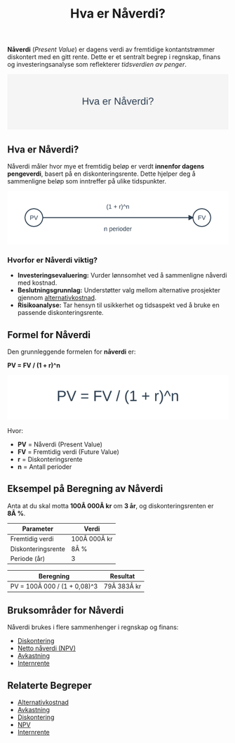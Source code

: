 ﻿---
title: "Hva er Nåverdi?"
seoTitle: "Hva er Nåverdi?"
meta_description: '**Nåverdi** (_Present Value_) er dagens verdi av fremtidige kontantstrømmer diskontert med en gitt rente. Dette er et sentralt begrep i regnskap, finans og in...'
slug: hva-er-naverdi
type: blog
layout: pages/single
---

**Nåverdi** (_Present Value_) er dagens verdi av fremtidige kontantstrømmer diskontert med en gitt rente. Dette er et sentralt begrep i regnskap, finans og investeringsanalyse som reflekterer *tidsverdien av penger*.

![Illustrasjon av konseptet Nåverdi](hva-er-naverdi-image.svg)

## Hva er Nåverdi?

Nåverdi måler hvor mye et fremtidig beløp er verdt **innenfor dagens pengeverdi**, basert på en diskonteringsrente. Dette hjelper deg å sammenligne beløp som inntreffer på ulike tidspunkter.

![Konsept av Nåverdi](naverdi-concept.svg)

### Hvorfor er Nåverdi viktig?

* **Investeringsevaluering:** Vurder lønnsomhet ved å sammenligne nåverdi med kostnad.
* **Beslutningsgrunnlag:** Understøtter valg mellom alternative prosjekter gjennom [alternativkostnad](/blogs/regnskap/alternativkostnad "Alternativkostnad - Verdien av det nest beste alternativet").
* **Risikoanalyse:** Tar hensyn til usikkerhet og tidsaspekt ved å bruke en passende diskonteringsrente.

## Formel for Nåverdi

Den grunnleggende formelen for **nåverdi** er:

**PV = FV / (1 + r)^n**

![Formel for Nåverdi](naverdi-formel.svg)

Hvor:

* **PV** = Nåverdi (Present Value)
* **FV** = Fremtidig verdi (Future Value)
* **r** = Diskonteringsrente
* **n** = Antall perioder

## Eksempel på Beregning av Nåverdi

Anta at du skal motta **100Â 000Â kr** om **3 år**, og diskonteringsrenten er **8Â %**.

| Parameter           | Verdi      |
|---------------------|------------|
| Fremtidig verdi     | 100Â 000Â kr |
| Diskonteringsrente  | 8Â %        |
| Periode (år)        | 3          |

| Beregning                       | Resultat   |
|---------------------------------|------------|
| PV = 100Â 000 / (1 + 0,08)^3    | 79Â 383Â kr  |

## Bruksområder for Nåverdi

Nåverdi brukes i flere sammenhenger i regnskap og finans:

* [Diskontering](/blogs/regnskap/hva-er-diskontering "Hva er Diskontering? Komplett Guide til Nåverdi og Diskonterte Kontantstrømmer")
* [Netto nåverdi (NPV)](/blogs/regnskap/hva-er-npv "Hva er NPV? Netto Nåverdi Analyse og Beregning")
* [Avkastning](/blogs/regnskap/hva-er-avkastning "Hva er Avkastning? Komplett Guide til Investeringsavkastning og Beregning")
* [Internrente](/blogs/regnskap/internrente "Internrente (IRR) Forklaring og Beregning i Regnskap")

## Relaterte Begreper

- [Alternativkostnad](/blogs/regnskap/alternativkostnad "Alternativkostnad - Verdien av det nest beste alternativet")
- [Avkastning](/blogs/regnskap/hva-er-avkastning "Hva er Avkastning? Komplett Guide til Investeringsavkastning og Beregning")
- [Diskontering](/blogs/regnskap/hva-er-diskontering "Hva er Diskontering? Komplett Guide til Nåverdi og Diskonterte Kontantstrømmer")
- [NPV](/blogs/regnskap/hva-er-npv "Hva er NPV? Netto Nåverdi Analyse og Beregning")
- [Internrente](/blogs/regnskap/internrente "Internrente (IRR) Forklaring og Beregning i Regnskap")










